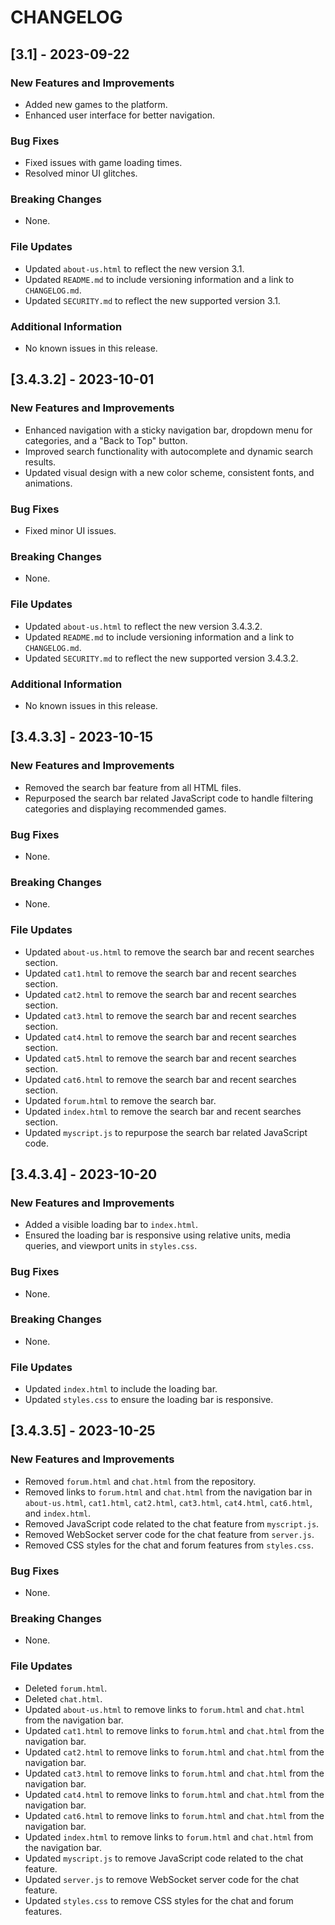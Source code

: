 # CHANGELOG

## [3.1] - 2023-09-22
### New Features and Improvements
- Added new games to the platform.
- Enhanced user interface for better navigation.

### Bug Fixes
- Fixed issues with game loading times.
- Resolved minor UI glitches.

### Breaking Changes
- None.

### File Updates
- Updated `about-us.html` to reflect the new version 3.1.
- Updated `README.md` to include versioning information and a link to `CHANGELOG.md`.
- Updated `SECURITY.md` to reflect the new supported version 3.1.

### Additional Information
- No known issues in this release.

## [3.4.3.2] - 2023-10-01
### New Features and Improvements
- Enhanced navigation with a sticky navigation bar, dropdown menu for categories, and a "Back to Top" button.
- Improved search functionality with autocomplete and dynamic search results.
- Updated visual design with a new color scheme, consistent fonts, and animations.

### Bug Fixes
- Fixed minor UI issues.

### Breaking Changes
- None.

### File Updates
- Updated `about-us.html` to reflect the new version 3.4.3.2.
- Updated `README.md` to include versioning information and a link to `CHANGELOG.md`.
- Updated `SECURITY.md` to reflect the new supported version 3.4.3.2.

### Additional Information
- No known issues in this release.

## [3.4.3.3] - 2023-10-15
### New Features and Improvements
- Removed the search bar feature from all HTML files.
- Repurposed the search bar related JavaScript code to handle filtering categories and displaying recommended games.

### Bug Fixes
- None.

### Breaking Changes
- None.

### File Updates
- Updated `about-us.html` to remove the search bar and recent searches section.
- Updated `cat1.html` to remove the search bar and recent searches section.
- Updated `cat2.html` to remove the search bar and recent searches section.
- Updated `cat3.html` to remove the search bar and recent searches section.
- Updated `cat4.html` to remove the search bar and recent searches section.
- Updated `cat5.html` to remove the search bar and recent searches section.
- Updated `cat6.html` to remove the search bar and recent searches section.
- Updated `forum.html` to remove the search bar.
- Updated `index.html` to remove the search bar and recent searches section.
- Updated `myscript.js` to repurpose the search bar related JavaScript code.

## [3.4.3.4] - 2023-10-20
### New Features and Improvements
- Added a visible loading bar to `index.html`.
- Ensured the loading bar is responsive using relative units, media queries, and viewport units in `styles.css`.

### Bug Fixes
- None.

### Breaking Changes
- None.

### File Updates
- Updated `index.html` to include the loading bar.
- Updated `styles.css` to ensure the loading bar is responsive.

## [3.4.3.5] - 2023-10-25
### New Features and Improvements
- Removed `forum.html` and `chat.html` from the repository.
- Removed links to `forum.html` and `chat.html` from the navigation bar in `about-us.html`, `cat1.html`, `cat2.html`, `cat3.html`, `cat4.html`, `cat6.html`, and `index.html`.
- Removed JavaScript code related to the chat feature from `myscript.js`.
- Removed WebSocket server code for the chat feature from `server.js`.
- Removed CSS styles for the chat and forum features from `styles.css`.

### Bug Fixes
- None.

### Breaking Changes
- None.

### File Updates
- Deleted `forum.html`.
- Deleted `chat.html`.
- Updated `about-us.html` to remove links to `forum.html` and `chat.html` from the navigation bar.
- Updated `cat1.html` to remove links to `forum.html` and `chat.html` from the navigation bar.
- Updated `cat2.html` to remove links to `forum.html` and `chat.html` from the navigation bar.
- Updated `cat3.html` to remove links to `forum.html` and `chat.html` from the navigation bar.
- Updated `cat4.html` to remove links to `forum.html` and `chat.html` from the navigation bar.
- Updated `cat6.html` to remove links to `forum.html` and `chat.html` from the navigation bar.
- Updated `index.html` to remove links to `forum.html` and `chat.html` from the navigation bar.
- Updated `myscript.js` to remove JavaScript code related to the chat feature.
- Updated `server.js` to remove WebSocket server code for the chat feature.
- Updated `styles.css` to remove CSS styles for the chat and forum features.
